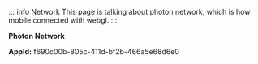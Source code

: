 ::: info Network
This page is talking about photon network, which is how mobile connected with webgl.
:::

**Photon Network**

**AppId:** f690c00b-805c-411d-bf2b-466a5e68d6e0